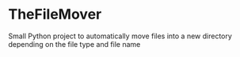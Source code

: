# TheFileMover

Small Python project to automatically move files into a new directory depending on the file type and file name
